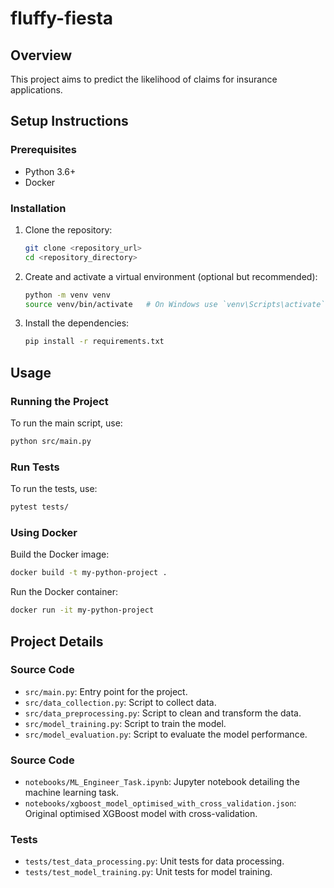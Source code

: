 # fluffy-fiesta

## Overview
This project aims to predict the likelihood of claims for insurance applications.

## Setup Instructions

### Prerequisites
- Python 3.6+
- Docker 

### Installation
1. Clone the repository:
    ```sh
    git clone <repository_url>
    cd <repository_directory>
    ```

2. Create and activate a virtual environment (optional but recommended):
    ```sh
    python -m venv venv
    source venv/bin/activate   # On Windows use `venv\Scripts\activate`
    ```

3. Install the dependencies:
    ```sh
    pip install -r requirements.txt
    ```

## Usage

### Running the Project
To run the main script, use:
```sh
python src/main.py
```

### Run Tests
To run the tests, use:
```sh
pytest tests/
```

### Using Docker

Build the Docker image:
```sh
docker build -t my-python-project .
```

Run the Docker container:
```sh
docker run -it my-python-project
```

## Project Details

### Source Code
- `src/main.py`: Entry point for the project.
- `src/data_collection.py`: Script to collect data.
- `src/data_preprocessing.py`: Script to clean and transform the data.
- `src/model_training.py`: Script to train the model.
- `src/model_evaluation.py`: Script to evaluate the model performance.

### Source Code
- `notebooks/ML_Engineer_Task.ipynb`: Jupyter notebook detailing the machine learning task.
- `notebooks/xgboost_model_optimised_with_cross_validation.json`: Original optimised XGBoost model with cross-validation.

### Tests
- `tests/test_data_processing.py`: Unit tests for data processing.
- `tests/test_model_training.py`: Unit tests for model training.



